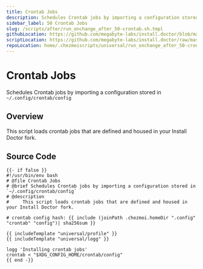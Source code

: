 ```yaml
---
title: Crontab Jobs
description: Schedules Crontab jobs by importing a configuration stored in `~/.config/crontab/config`
sidebar_label: 50 Crontab Jobs
slug: /scripts/after/run_onchange_after_50-crontab.sh.tmpl
githubLocation: https://github.com/megabyte-labs/install.doctor/blob/master/home/.chezmoiscripts/universal/run_onchange_after_50-crontab.sh.tmpl
scriptLocation: https://github.com/megabyte-labs/install.doctor/raw/master/home/.chezmoiscripts/universal/run_onchange_after_50-crontab.sh.tmpl
repoLocation: home/.chezmoiscripts/universal/run_onchange_after_50-crontab.sh.tmpl
---
```

# Crontab Jobs

Schedules Crontab jobs by importing a configuration stored in `~/.config/crontab/config`

## Overview

This script loads crontab jobs that are defined and housed in your Install Doctor fork.



## Source Code

```
{{- if false }}
#!/usr/bin/env bash
# @file Crontab Jobs
# @brief Schedules Crontab jobs by importing a configuration stored in `~/.config/crontab/config`
# @description
#     This script loads crontab jobs that are defined and housed in your Install Doctor fork.

# crontab config hash: {{ include (joinPath .chezmoi.homeDir ".config" "crontab" "config")| sha256sum }}

{{ includeTemplate "universal/profile" }}
{{ includeTemplate "universal/logg" }}

logg 'Installing crontab jobs'
crontab < "$XDG_CONFIG_HOME/crontab/config"
{{ end -}}
```
